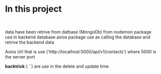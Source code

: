 <h1>In this project </h1> <br> <p>data have been retrive from datbase (MongoDb) from 
nodemon package use in backend database
axios package use as calling the database and retrive the backend data

Axios Url that is use ('http://localhost:5000/api/v1/contacts') where 5000 is the server port

<b>backtrick</b> ( ``) are use in the delete and update time  </p>
